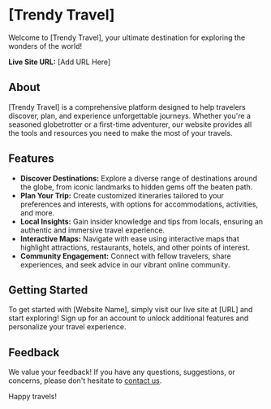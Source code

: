 # [Trendy Travel]

Welcome to [Trendy Travel], your ultimate destination for exploring the wonders of the world!

**Live Site URL:** [Add URL Here]

## About

[Trendy Travel] is a comprehensive platform designed to help travelers discover, plan, and experience unforgettable journeys. Whether you're a seasoned globetrotter or a first-time adventurer, our website provides all the tools and resources you need to make the most of your travels.

## Features

- **Discover Destinations:** Explore a diverse range of destinations around the globe, from iconic landmarks to hidden gems off the beaten path.
- **Plan Your Trip:** Create customized itineraries tailored to your preferences and interests, with options for accommodations, activities, and more.
- **Local Insights:** Gain insider knowledge and tips from locals, ensuring an authentic and immersive travel experience.
- **Interactive Maps:** Navigate with ease using interactive maps that highlight attractions, restaurants, hotels, and other points of interest.
- **Community Engagement:** Connect with fellow travelers, share experiences, and seek advice in our vibrant online community.

## Getting Started

To get started with [Website Name], simply visit our live site at [URL] and start exploring! Sign up for an account to unlock additional features and personalize your travel experience.

## Feedback

We value your feedback! If you have any questions, suggestions, or concerns, please don't hesitate to [contact us](kazifahim661@gmail.com).

Happy travels!

